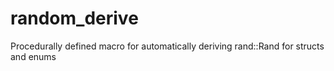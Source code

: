 # random_derive
Procedurally defined macro for automatically deriving rand::Rand for structs and enums
